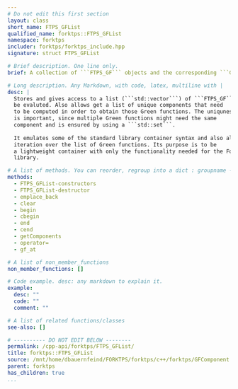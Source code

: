 ```yaml
---
# Do not edit this first section
layout: class
short_name: FTPS_GFList
qualified_name: forktps::FTPS_GFList
namespace: forktps
includer: forktps/forktps_include.hpp
signature: struct FTPS_GFList

# Brief description. One line only.
brief: A collection of ```FTPS_GF``` objects and the corresponding ```GFComponents```.

# Long description. Any Markdown, with code, latex, multiline with |
desc: |
  Stores and gives access to a list (```std::vector```) of ```FTPS_GF``` objects that need to 
  be evaluted. Also allows get a list of unique components that need
  to be computed in order to obtain those Green functions. The uniquness
  is important, since multiple Green functions might need the same
  component and is ensured by using a ```std::set```.
  
  It emulates some of the standard library container syntax and also allows
  iteration over the list of Green functions. Its purpose is to be 
  a lightweight container with only the functionality needed for the ForkTPS 
  library.

# A list of methods. You can reorder, regroup into a dict : groupname -> list
methods:
  - FTPS_GFList-constructors
  - FTPS_GFList-destructor
  - emplace_back
  - clear
  - begin
  - cbegin
  - end
  - cend
  - getComponents
  - operator=
  - gf_at

# A list of non_member_functions
non_member_functions: []

# Code example. desc: any markdown to explain it.
example:
  desc: ""
  code: ""
  comment: ""

# A list of related functions/classes
see-also: []

# ---------- DO NOT EDIT BELOW --------
permalink: /cpp-api/forktps/FTPS_GFList/
title: forktps::FTPS_GFList
source: /mnt/home/dbauernfeind/FORKTPS/forktps/c++/forktps/GFComponent.hpp
parent: forktps
has_children: true
...
```


